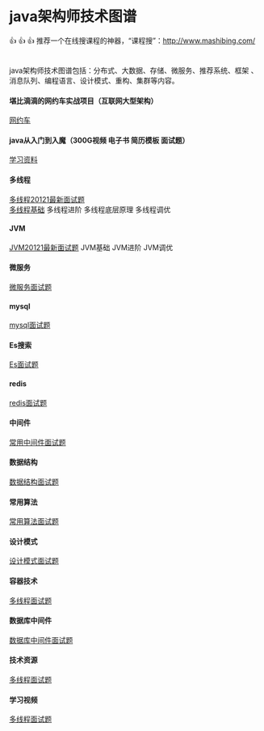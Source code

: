 java架构师技术图谱
=
👍 👍 👍 推荐一个在线搜课程的神器，“课程搜”：http://www.mashibing.com/<br>
<br>
<br>
java架构师技术图谱包括：分布式、大数据、存储、微服务、推荐系统、框架 、消息队列、编程语言、设计模式、重构、集群等内容。

#### 堪比滴滴的网约车实战项目（互联网大型架构）
[网约车](https://t.1yb.co/uWRK)
#### java从入门到入魔（300G视频 电子书 简历模板 面试题）
[学习资料](https://t.1yb.co/uWUf)

#### 多线程
[多线程20121最新面试题](https://t.1yb.co/vfn3) <br>
[多线程基础](https://t.1yb.co/vfLr)
多线程进阶
多线程底层原理
多线程调优
####  JVM
[JVM20121最新面试题](https://t.1yb.co/uWUf)
JVM基础
JVM进阶
JVM调优
#### 微服务
[微服务面试题](https://t.1yb.co/uWUf)
#### mysql
[mysql面试题](https://t.1yb.co/uWUf)
#### Es搜索
[Es面试题](https://t.1yb.co/uWUf)
#### redis
[redis面试题](https://t.1yb.co/uWUf)
#### 中间件
[常用中间件面试题](https://t.1yb.co/uWUf)
#### 数据结构
[数据结构面试题](https://t.1yb.co/uWUf)
#### 常用算法
[常用算法面试题](https://t.1yb.co/uWUf)
#### 设计模式
[设计模式面试题](https://t.1yb.co/uWUf)
#### 容器技术
[多线程面试题](https://t.1yb.co/uWUf)
#### 数据库中间件
[数据库中间件面试题](https://t.1yb.co/uWUf)
#### 技术资源
[多线程面试题](https://t.1yb.co/uWUf)
#### 学习视频
[多线程面试题](https://t.1yb.co/uWUf)
